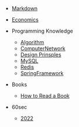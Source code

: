<!-- markdownlint-disable MD041 -->

- [Markdown](Markdown.md)

- [Economics](docs/Economics.md)

- Programming Knowledge
  - [Algorithm](docs/Algorithms.md)
  - [ComputerNetwork](docs/ComputerNetwork.md)
  - [Design Prinsples](docs/DesignPrinciples.md)
  - [MySQL](docs/MySQL.md)
  - [Redis](docs/Redis.md)
  - [SpringFramework](docs/SpringFramework.md)

- Books
  - [How to Read a Book](books/HowToReadABook.md)
  
- 60sec
  - [2022](docs/60sec2022.md)
